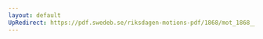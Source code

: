 ```yaml
---
layout: default
UpRedirect: https://pdf.swedeb.se/riksdagen-motions-pdf/1868/mot_1868__fk__00041/mot_1868__fk__00041_006.pdf
---
```

